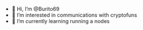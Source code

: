 - 👋 Hi, I’m @Burito69
- 👀 I’m interested in communications with cryptofuns
- 🌱 I’m currently learning running a nodes

<!---
Burito69/Burito69 is a ✨ special ✨ repository because its `README.md` (this file) appears on your GitHub profile.
You can click the Preview link to take a look at your changes.
--->
